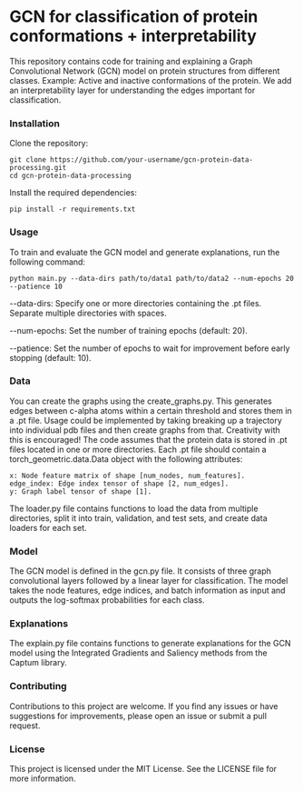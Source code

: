 # GCN for classification of protein conformations + interpretability

This repository contains code for training and explaining a Graph Convolutional Network (GCN) model on protein structures from different classes. Example: Active and inactive conformations of the protein. We add an interpretability layer for understanding the edges important for classification.

### Installation

Clone the repository:
```
git clone https://github.com/your-username/gcn-protein-data-processing.git
cd gcn-protein-data-processing
```
Install the required dependencies:
```
pip install -r requirements.txt
```

### Usage
To train and evaluate the GCN model and generate explanations, run the following command:
```
python main.py --data-dirs path/to/data1 path/to/data2 --num-epochs 20 --patience 10
```

--data-dirs: Specify one or more directories containing the .pt files. Separate multiple directories with spaces.

--num-epochs: Set the number of training epochs (default: 20).

--patience: Set the number of epochs to wait for improvement before early stopping (default: 10).

### Data
You can create the graphs using the create_graphs.py. This generates edges between c-alpha atoms within a certain threshold and stores them in a .pt file. Usage could be implemented by taking breaking up a trajectory into individual pdb files and then create graphs from that. Creativity with this is encouraged!
The code assumes that the protein data is stored in .pt files located in one or more directories. Each .pt file should contain a torch_geometric.data.Data object with the following attributes:
```
x: Node feature matrix of shape [num_nodes, num_features].
edge_index: Edge index tensor of shape [2, num_edges].
y: Graph label tensor of shape [1].
```
The loader.py file contains functions to load the data from multiple directories, split it into train, validation, and test sets, and create data loaders for each set.

### Model

The GCN model is defined in the gcn.py file. It consists of three graph convolutional layers followed by a linear layer for classification. The model takes the node features, edge indices, and batch information as input and outputs the log-softmax probabilities for each class.

### Explanations
The explain.py file contains functions to generate explanations for the GCN model using the Integrated Gradients and Saliency methods from the Captum library.

### Contributing
Contributions to this project are welcome. If you find any issues or have suggestions for improvements, please open an issue or submit a pull request.

### License
This project is licensed under the MIT License. See the LICENSE file for more information.
